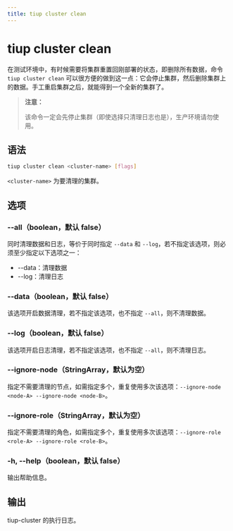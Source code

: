```yaml
---
title: tiup cluster clean
---
```


# tiup cluster clean

在测试环境中，有时候需要将集群重置回刚部署的状态，即删除所有数据，命令 `tiup cluster clean` 可以很方便的做到这一点：它会停止集群，然后删除集群上的数据。手工重启集群之后，就能得到一个全新的集群了。

> **注意：**
>
> 该命令一定会先停止集群（即使选择只清理日志也是），生产环境请勿使用。

## 语法

```sh
tiup cluster clean <cluster-name> [flags]
```

`<cluster-name>` 为要清理的集群。

## 选项

### --all（boolean，默认 false）

同时清理数据和日志，等价于同时指定 `--data` 和 `--log`，若不指定该选项，则必须至少指定以下选项之一：

- --data：清理数据
- --log：清理日志

### --data（boolean，默认 false）

该选项开启数据清理，若不指定该选项，也不指定 `--all`，则不清理数据。

### --log（boolean，默认 false）

该选项开启日志清理，若不指定该选项，也不指定 `--all`，则不清理日志。

### --ignore-node（StringArray，默认为空）

指定不需要清理的节点，如需指定多个，重复使用多次该选项：`--ignore-node <node-A> --ignore-node <node-B>`。

### --ignore-role（StringArray，默认为空）

指定不需要清理的角色，如需指定多个，重复使用多次该选项：`--ignore-role <role-A> --ignore-role <role-B>`。

### -h, --help（boolean，默认 false）

输出帮助信息。

## 输出

tiup-cluster 的执行日志。
